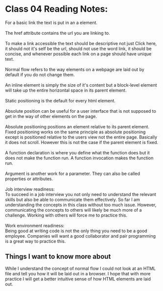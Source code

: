 # Class 04 Reading Notes:

For a basic link the text is put in an a element.\
\
The href attribute contains the url you are linking to.\
\
To make a link accessible the text should be descriptive not just Click here, it should not it's self be the url, should not use the word link, it should be concise, and whenever possible each link on a page should have unique text.\
\
Normal flow refers to the way elements on a webpage are laid out by default if you do not change them.\
\
An inline element is simply the size of it's content but a block-level element will take up the entire horizontal space in its parent element.\
\
Static positioning is the default for every html element.\
\
Absolute position can be useful for a user interface that is not supposed to get in the way of other elements on the page.\
\
Absolute positioning positions an element relative to its parent element. Fixed positioning works on the same principle as absolute positioning except is positioned relative to the users view not the entire page. Basically it does not scroll. However this is not the case if the parent element is fixed.\
\
A function declaration is where you define what the function does but it does not make the function run. A function invocation makes the function run.\
\
Argument is another work for a parameter. They can also be called properties or attributes.\
\
Job interview readiness:\
To succeed in a job interview you not only need to understand the relevant skills but also be able to communicate them effectively. So far I am understanding the concepts in this class without too much issue. However, communicating the concepts to others will likely be much more of a challenge. Working with others will force me to practice this.\
\
Work environment readiness:\
Being good at writing code is not the only thing you need to be a good employee. Companies will want a good collaborator and pair programming is a great way to practice this.


## Things I want to know more about

While I understand the concept of normal flow I could not look at an HTML file and tell you how it will be laid out in a browser. I hope that with more practice I will get a better intuitive sense of how HTML elements are laid out.